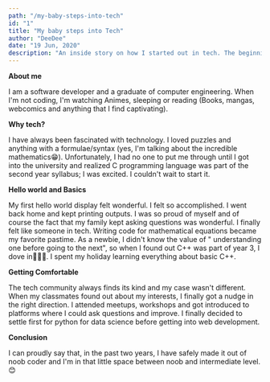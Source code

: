 ```yaml
---
path: "/my-baby-steps-into-tech"
id: "1"
title: "My baby steps into Tech"
author: "DeeDee"
date: "19 Jun, 2020"
description: "An inside story on how I started out in tech. The beginning of my journey as a developer"
---
```


**About me**

I am a software developer and a graduate of computer engineering. When I'm not coding, I'm watching Animes, sleeping or reading (Books, mangas, webcomics and anything that I find captivating).

**Why tech?**

I have always been fascinated with technology. I loved puzzles and anything with a formulae/syntax (yes, I'm talking about the incredible mathematics😁). Unfortunately, I had no one to put me through until I got into the university and realized C programming language was part of the second year syllabus; I was excited. I couldn't wait to start it.

**Hello world and Basics**

My first hello world display felt wonderful. I felt so accomplished. I went back home and kept printing outputs. I was so proud of myself and of course the fact that my family kept asking questions was wonderful. I finally felt like someone in tech. Writing code for mathematical equations became my favorite pastime. As a newbie, I didn't know the value of " understanding one before going to the next", so when I found out C++ was part of year 3, I dove in🤦🏽‍♀️. I spent my holiday learning everything about basic C++.

**Getting Comfortable**

The tech community always finds its kind and my case wasn't different. When my classmates found out about my interests, I finally got a nudge in the right direction. I attended meetups, workshops and got introduced to platforms where I could ask questions and improve. I finally decided to settle first for python for data science before getting into web development.

**Conclusion**

I can proudly say that, in the past two years, I have safely made it out of noob coder and I'm in that little space between noob and intermediate level.😊
